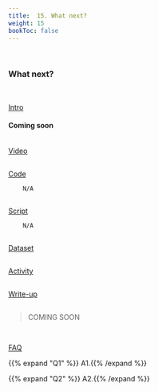```yaml
---
title:  15. What next?
weight: 15
bookToc: false
---
```

<br>

### What next?
<br>

<u> Intro</u>

#### Coming soon

<hr style="height:1px; visibility:hidden;" />
<u> Video</u>

<hr style="height:1px; visibility:hidden;" />
<u> Code</u>

        N/A

<hr style="height:1px; visibility:hidden;" />
<u> Script</u>

        N/A

<hr style="height:1px; visibility:hidden;" />
<u> Dataset</u>

<hr style="height:1px; visibility:hidden;" />
<u> Activity</u>

<hr style="height:1px; visibility:hidden;" />
<u> Write-up </u>

<hr style="height:1px; visibility:hidden;" />
<div class="write-up">

>COMING SOON

</div>

<hr style="height:1px; visibility:hidden;" />

<hr style="height:1px; visibility:hidden;" />
<u>FAQ</u>

{{% expand "Q1" %}}
A1.{{% /expand %}}

{{% expand "Q2" %}}
A2.{{% /expand %}}